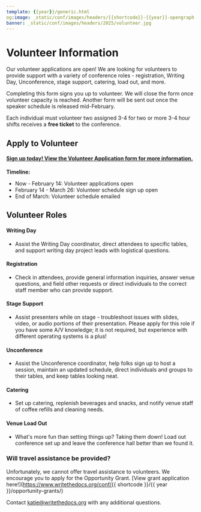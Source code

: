 ```yaml
---
template: {{year}}/generic.html
og:image: _static/conf/images/headers/{{shortcode}}-{{year}}-opengraph.jpg
banner: _static/conf/images/headers/2025/volunteer.jpg
---
```


# Volunteer Information

Our volunteer applications are open! We are looking for volunteers to provide support with a variety of conference roles - registration, Writing Day, Unconference, stage support, catering, load out, and more.

Completing this form signs you up to volunteer. We will close the form once volunteer capacity is reached. Another form will be sent out once the speaker schedule is released mid-February.

Each individual must volunteer two assigned 3-4   for two or more 3-4 hour shifts receives a **free ticket** to the conference.

## Apply to Volunteer

#### [Sign up today! View the Volunteer Application form for more information.](https://docs.google.com/forms/d/e/1FAIpQLSeO5JMVVn1F2NN6keihd0qrLRnytaCMyBAefBjWGW_sz0Iwwg/viewform?usp=sf_link)

**Timeline:**

- Now - February 14: Volunteer applications open
- February 14 - March 26: Volunteer schedule sign up open
- End of March: Volunteer schedule emailed
  
## Volunteer Roles

#### Writing Day

- Assist the Writing Day coordinator, direct attendees to specific tables, and support writing day project leads with logistical questions.

#### Registration

- Check in attendees, provide general information inquiries, answer venue questions, and field other requests or direct individuals to the correct staff member who can provide support.

#### Stage Support

- Assist presenters while on stage - troubleshoot issues with slides, video, or audio portions of their presentation. Please apply for this role if you have some A/V knowledge; it is not required, but experience with different operating systems is a plus!

#### Unconference

- Assist the Unconference coordinator, help folks sign up to host a session, maintain an updated schedule, direct individuals and groups to their tables, and keep tables looking neat.

#### Catering

- Set up catering, replenish beverages and snacks, and notify venue staff of coffee refills and cleaning needs.

#### Venue Load Out

- What's more fun than setting things up? Taking them down! Load out conference set up and leave the conference hall better than we found it.

### Will travel assistance be provided?

Unfortunately, we cannot offer travel assistance to volunteers. We encourage you to apply for the Opportunity Grant. [View grant application here!](https://www.writethedocs.org/conf/{{ shortcode }}/{{ year }}/opportunity-grants/) 

Contact katie@writethedocs.org with any additional questions.
